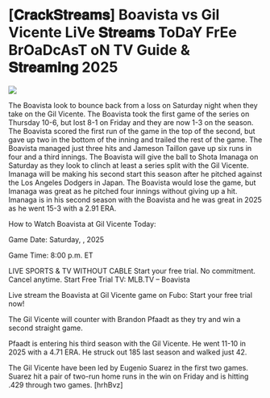 #  [𝐂𝐫𝐚𝐜𝐤𝐒𝐭𝐫𝐞𝐚𝐦𝐬] Boavista vs Gil Vicente LiVe 𝐒𝐭𝐫𝐞𝐚𝐦𝐬 ToDaY FrEe BrOaDcAsT oN TV Guide & 𝐒𝐭𝐫𝐞𝐚𝐦𝐢𝐧𝐠  2025  
  
  
[![](https://i.imgur.com/qSNzIqt.png)](https://movie.rssnews.media/aAaovSno.php)  
  
The Boavista look to bounce back from a loss on Saturday night when they take on the Gil Vicente. The Boavista took the first game of the series on Thursday 10-6, but lost 8-1 on Friday and they are now 1-3 on the season. The Boavista scored the first run of the game in the top of the second, but gave up two in the bottom of the inning and trailed the rest of the game. The Boavista managed just three hits and Jameson Taillon gave up six runs in four and a third innings. The Boavista will give the ball to Shota Imanaga on Saturday as they look to clinch at least a series split with the Gil Vicente. Imanaga will be making his second start this season after he pitched against the Los Angeles Dodgers in Japan. The Boavista would lose the game, but Imanaga was great as he pitched four innings without giving up a hit. Imanaga is in his second season with the Boavista and he was great in 2025 as he went 15-3 with a 2.91 ERA.

How to Watch Boavista at Gil Vicente Today:

Game Date: Saturday, , 2025

Game Time: 8:00 p.m. ET

LIVE SPORTS & TV WITHOUT CABLE
Start your free trial. No commitment. Cancel anytime.
Start Free Trial
TV: MLB.TV – Boavista

Live stream the Boavista at Gil Vicente game on Fubo: Start your free trial now!

The Gil Vicente will counter with Brandon Pfaadt as they try and win a second straight game.

Pfaadt is entering his third season with the Gil Vicente. He went 11-10 in 2025 with a 4.71 ERA. He struck out 185 last season and walked just 42.

The Gil Vicente have been led by Eugenio Suarez in the first two games. Suarez hit a pair of two-run home runs in the win on Friday and is hitting .429 through two games. [hrhBvz]